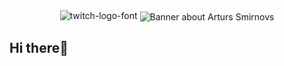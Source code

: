 <div align="center">
  <img src="https://fontmeme.com/permalink/221024/c76c1be6825334da248e7e39080be024.png" alt="twitch-logo-font" border="0">
  <img align="center" src="https://github.com/mauricioPReis/.github/blob/main/profile/SouJunior.jpg" alt="Banner about Arturs Smirnovs">
</div>

## Hi there👋
